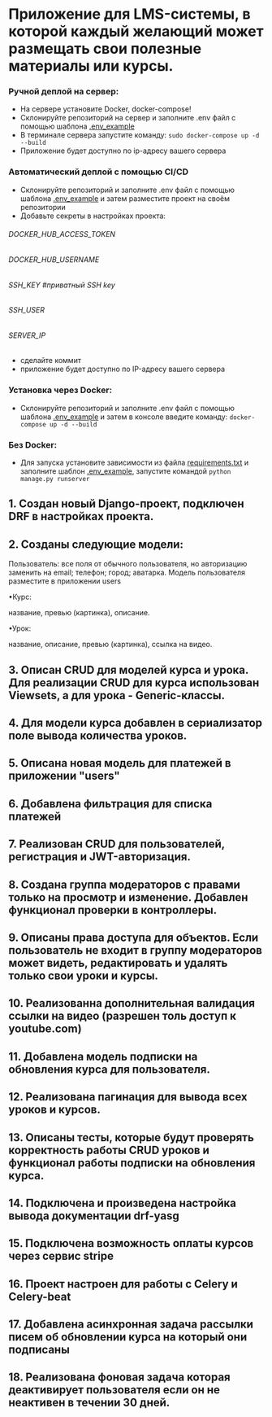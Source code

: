 # Приложение для LMS-системы, в которой каждый желающий может размещать свои полезные материалы или курсы.
### Ручной деплой на сервер:
* На сервере установите Docker, docker-compose!
* Склонируйте репозиторий на сервер и заполните .env файл с помощью шаблона [.env_example](.env_example)
* В терминале сервера запустите команду: `sudo docker-compose up -d --build`
* Приложение будет доступно по ip-адресу вашего сервера
### Автоматический деплой с помощью CI/CD
* Склонируйте репозиторий и заполните .env файл с помощью шаблона  [.env_example](.env_example) и 
затем разместите проект на своём репозитории
* Добавьте секреты в настройках проекта:
###### DOCKER_HUB_ACCESS_TOKEN
###### DOCKER_HUB_USERNAME
###### SSH_KEY  #приватный SSH key
###### SSH_USER
###### SERVER_IP
* сделайте коммит
* приложение будет доступно по IP-адресу вашего сервера

### Установка через **Docker**:
* Склонируйте репозиторий и заполните .env файл с помощью шаблона  [.env_example](.env_example) и затем в консоле введите
команду:
`docker-compose up -d --build`

### Без **Docker**:

* Для запуска установите зависимости из файла [requirements.txt](requirements.txt) и заполните
шаблон  [.env_example](.env_example), запустите командой `python manage.py runserver`

## 1. Создан новый Django-проект, подключен DRF в настройках проекта.

## 2. Созданы следующие модели:

Пользователь:
все поля от обычного пользователя, но авторизацию заменить на email;
телефон;
город;
аватарка.
Модель пользователя разместите в приложении users

•Курс:

название,
превью (картинка),
описание.

•Урок:

название,
описание,
превью (картинка),
ссылка на видео.

## 3. Описан CRUD для моделей курса и урока. Для реализации CRUD для курса использован Viewsets, а для урока - Generic-классы.

## 4. Для модели курса добавлен в сериализатор поле вывода количества уроков.

## 5. Описана новая модель для платежей в приложении "users"

## 6. Добавлена фильтрация для списка платежей

## 7. Реализован CRUD для пользователей, регистрация и JWT-авторизация.

## 8. Создана группа модераторов с правами только на просмотр и изменение. Добавлен функционал проверки в контроллеры.

## 9. Описаны права доступа для объектов. Если пользователь не входит в группу модераторов может видеть, редактировать и удалять только свои уроки и курсы.

## 10. Реализованна дополнительная валидация ссылки на видео (разрешен толь доступ к youtube.com)

## 11. Добавлена модель подписки на обновления курса для пользователя.

## 12. Реализована пагинация для вывода всех уроков и курсов.

## 13. Описаны тесты, которые будут проверять корректность работы CRUD уроков и функционал работы подписки на обновления курса.

## 14. Подключена и произведена настройка вывода документации drf-yasg

## 15. Подключена возможность оплаты курсов через сервис stripe

## 16. Проект настроен для работы с Celery и Celery-beat

## 17. Добавлена асинхронная задача рассылки писем об обновлении курса на который они подписаны

## 18. Реализована фоновая задача которая деактивирует пользователя если он не неактивен в течении 30 дней.